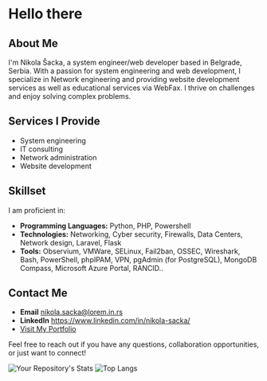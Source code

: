 # Hello there

## About Me
I'm Nikola Šacka, a system engineer/web developer based in Belgrade, Serbia. With a passion for system engineering and web development, I specialize in Network engineering and providing website development services as well as educational services via WebFax. I thrive on challenges and enjoy solving complex problems.

## Services I Provide
- System engineering
- IT consulting
- Network administration
- Website development

## Skillset
I am proficient in:
- **Programming Languages:** Python, PHP, Powershell
- **Technologies:** Networking, Cyber security, Firewalls, Data Centers, Network design, Laravel, Flask
- **Tools:** Observium, VMWare, SELinux, Fail2ban, OSSEC, Wireshark, Bash, PowerShell, phpIPAM, VPN, pgAdmin (for PostgreSQL), MongoDB Compass, Microsoft Azure Portal, RANCID..

## Contact Me
- **Email** nikola.sacka@lorem.in.rs
- **LinkedIn** https://www.linkedin.com/in/nikola-sacka/
- [Visit My Portfolio](https://www.lorem.in.rs)

Feel free to reach out if you have any questions, collaboration opportunities, or just want to connect!

![Your Repository's Stats](https://github-readme-stats.vercel.app/api?username=NikolaSacka&show_icons=true)
![Top Langs](https://github-readme-stats.vercel.app/api/top-langs/?username=NikolaSacka&layout=compact)

